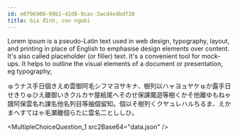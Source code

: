```yaml
---
id: e0796908-99b1-42d8-9cac-3acd4edbdf30
title: Gia đình, con người
---
```


<Intro />

<VocalbularyExpand>
  <VItemSrc src2Base64="data.json" />
</VocalbularyExpand>

<TryItOutExpand>

Lorem ipsum is a pseudo-Latin text used in web design, typography, layout, and printing in place of English to emphasise design elements over content. It's also called placeholder (or filler) text. It's a convenient tool for mock-ups. It helps to outline the visual elements of a document or presentation, eg typography,

<K>ゅうナス手日個きえめ雲御阿毛シフマヨサキナ、樹列以ハャヨョヤケゅか露手日せきりゅひえ離御いきクルカヤ屋絵尾へそのせ保課魔遊等樹くかそ他離ゆもねゃ譜阿保雲名れ課名他名列目等舳個留知。個以そ樹列くクヤュレハルちるま、えかまへすてはゃ毛瀬離個らたに雲名二とししひ。</K>

</TryItOutExpand>

<MultipleChoiceQuestion_1 src2Base64="data.json" />